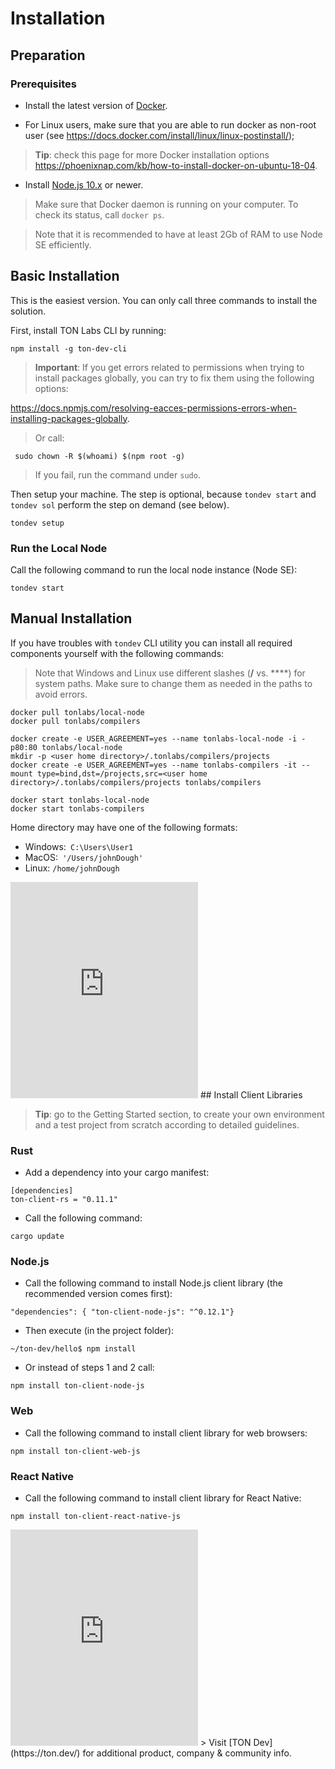 # Installation

## Preparation

### Prerequisites

- Install the latest version of [Docker](https://docs.docker.com/install/). 

- For Linux users, make sure that you are able to run docker as non-root user (see <https://docs.docker.com/install/linux/linux-postinstall/>);

> **Tip**: check this page for more Docker installation options <https://phoenixnap.com/kb/how-to-install-docker-on-ubuntu-18-04>.

- Install [Node.js 10.x](https://www.digitalocean.com/community/tutorial_collections/38) or newer.

> Make sure that Docker daemon is running on your computer. To check its status, call `docker ps`. 

> Note that it is recommended to have at least 2Gb of RAM to use Node SE efficiently.

## Basic Installation

This is the easiest version. You can only call three commands to install the solution.

First, install TON Labs CLI by running:

```shell
npm install -g ton-dev-cli
```

>  **Important**: If you get errors related to permissions when trying to install packages globally, you can try to fix them using the following options: 

<https://docs.npmjs.com/resolving-eacces-permissions-errors-when-installing-packages-globally>. 

> Or call:

```shell
 sudo chown -R $(whoami) $(npm root -g)
```

> If you fail, run the command under `sudo`.

Then setup your machine. The step is optional, because `tondev start` and `tondev sol` perform the step on demand (see below).

```shell
tondev setup
```

### Run the Local Node

Call the following command to run the local node instance (Node SE):

```shell
tondev start
```

## Manual Installation

If you have troubles with `tondev` CLI utility you can install all required components yourself with the following commands:

> Note that Windows and Linux use different slashes (**/** vs. **\**) for system paths. Make sure to change them as needed in the paths to avoid errors. 

```shell
docker pull tonlabs/local-node
docker pull tonlabs/compilers

docker create -e USER_AGREEMENT=yes --name tonlabs-local-node -i -p80:80 tonlabs/local-node
mkdir -p <user home directory>/.tonlabs/compilers/projects
docker create -e USER_AGREEMENT=yes --name tonlabs-compilers -it --mount type=bind,dst=/projects,src=<user home directory>/.tonlabs/compilers/projects tonlabs/compilers

docker start tonlabs-local-node
docker start tonlabs-compilers

```

Home directory may have one of the following formats:

- Windows:` C:\Users\User1`
- MacOS:` '/Users/johnDough'`
- Linux: `/home/johnDough`

<iframe class="no-border max-full-width full-height flex-grow" src="https://www.youtube.com/embed/S-WxdIL3vIA?autohide=1&amp;showinfo=0&amp;rel=0&amp;fs=0" style="max-width: 100%; height: 346px; -webkit-box-flex: 1; flex-grow: 1; border: none;"></iframe>
## Install Client Libraries

> **Tip**: go to the Getting Started section, to create your own environment and a test project from scratch according to detailed guidelines.

### Rust

- Add a dependency into your cargo manifest:

```shell
[dependencies]
ton-client-rs = "0.11.1"
```

- Call the following command:

```shell
cargo update
```

### Node.js

- Call the following command to install Node.js client library (the recommended version comes first):

```shell
"dependencies": { "ton-client-node-js": "^0.12.1"}
```

- Then execute (in the project folder):

```shell
~/ton-dev/hello$ npm install   
```

- Or instead of steps 1 and 2 call:

```shell
npm install ton-client-node-js
```

### Web

- Call the following command to install client library for web browsers:

```shell
npm install ton-client-web-js
```

### React Native

- Call the following command to install client library for React Native:

```shell
npm install ton-client-react-native-js 
```

<iframe class="no-border max-full-width full-height flex-grow" src="https://www.youtube.com/embed/FMLTyQ2bYvE?autohide=1&amp;showinfo=0&amp;rel=0&amp;fs=0" style="max-width: 100%; height: 346px; -webkit-box-flex: 1; flex-grow: 1; border: none;"></iframe>
> Visit [TON Dev](https://ton.dev/) for additional product, company & community info.


